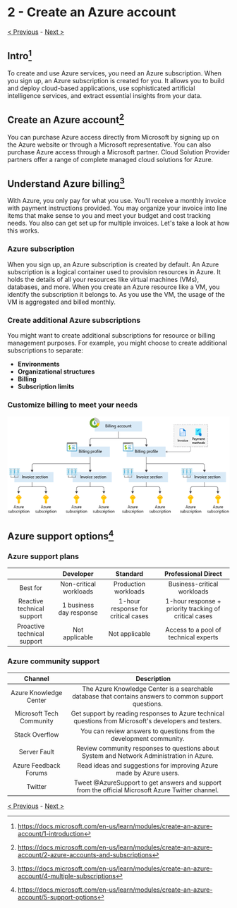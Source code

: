 # 2 - Create an Azure account
[< Previous](1-Cloud-Concepts-Principles-of-cloud-computing.md) - [Next >](3-Core-Cloud-Services-Introduction-to-Azure.md)
## Intro[^1]

To create and use Azure services, you need an Azure subscription. When you sign up, an Azure subscription is created for you. It allows you to build and deploy cloud-based applications, use sophisticated artificial intelligence services, and extract essential insights from your data.

## Create an Azure account[^2]

You can purchase Azure access directly from Microsoft by signing up on the Azure website or through a Microsoft representative. You can also purchase Azure access through a Microsoft partner. Cloud Solution Provider partners offer a range of complete managed cloud solutions for Azure.

## Understand Azure billing[^3]

With Azure, you only pay for what you use. You'll receive a monthly invoice with payment instructions provided. You may organize your invoice into line items that make sense to you and meet your budget and cost tracking needs. You also can get set up for multiple invoices. Let's take a look at how this works.

### Azure subscription

When you sign up, an Azure subscription is created by default. An Azure subscription is a logical container used to provision resources in Azure. It holds the details of all your resources like virtual machines (VMs), databases, and more. When you create an Azure resource like a VM, you identify the subscription it belongs to. As you use the VM, the usage of the VM is aggregated and billed monthly.

### Create additional Azure subscriptions

You might want to create additional subscriptions for resource or billing management purposes. For example, you might choose to create additional subscriptions to separate:

- __Environments__
- __Organizational structures__
- __Billing__
- __Subscription limits__

### Customize billing to meet your needs

![Customize Billing](Images/4-billing-structure-overview.png)

## Azure support options[^4]

### Azure support plans

|                             |        Developer        |              Standard              |                  Professional Direct                  |
|:---------------------------:|:-----------------------:|:----------------------------------:|:-----------------------------------------------------:|
| Best for                    | Non-critical workloads  | Production workloads               | Business-critical workloads                           |
| Reactive technical support  | 1 business day response | 1-hour response for critical cases | 1-hour response + priority tracking of critical cases |
| Proactive technical support | Not applicable          | Not applicable                     | Access to a pool of technical experts                 |

### Azure community support

|          Channel         |`   `                                               Description                                              |
|:------------------------:|:------------------------------------------------------------------------------------------------------:|
| Azure Knowledge Center   | The Azure Knowledge Center is a searchable database that contains answers to common support questions. |
| Microsoft Tech Community | Get support by reading responses to Azure technical questions from Microsoft's developers and testers. |
| Stack Overflow           | You can review answers to questions from the development community.                                    |
| Server Fault             | Review community responses to questions about System and Network Administration in Azure.              |
| Azure Feedback Forums    | Read ideas and suggestions for improving Azure made by Azure users.                                    |
| Twitter                  | Tweet @AzureSupport to get answers and support from the official Microsoft Azure Twitter channel.      |

[< Previous](1-Cloud-Concepts-Principles-of-cloud-computing.md) - [Next >](3-Core-Cloud-Services-Introduction-to-Azure.md)

[^1]: https://docs.microsoft.com/en-us/learn/modules/create-an-azure-account/1-introduction
[^2]: https://docs.microsoft.com/en-us/learn/modules/create-an-azure-account/2-azure-accounts-and-subscriptions
[^3]: https://docs.microsoft.com/en-us/learn/modules/create-an-azure-account/4-multiple-subscriptions
[^4]: https://docs.microsoft.com/en-us/learn/modules/create-an-azure-account/5-support-options